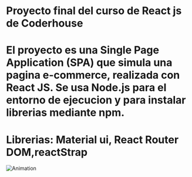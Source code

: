 Proyecto final del curso de React js de Coderhouse
=======
El proyecto es una Single Page Application (SPA) que simula una pagina e-commerce, realizada con React JS.
Se usa Node.js para el entorno de ejecucion y para instalar librerias mediante npm.
=======
Librerias: Material ui, React Router DOM,reactStrap
=======

![Animation](https://user-images.githubusercontent.com/62809823/172025371-edee0e77-8a71-4a61-9b49-c494b81320d4.gif)
